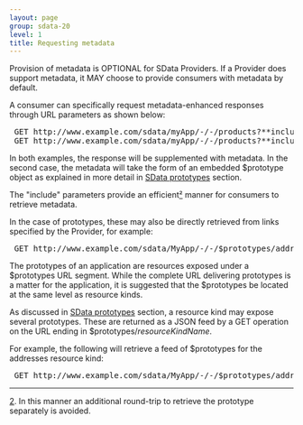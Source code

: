 ```yaml
---
layout: page
group: sdata-20
level: 1
title: Requesting metadata
---
```


Provision of metadata is OPTIONAL for SData Providers.  If a Provider does support metadata, it MAY 
choose to provide consumers with metadata by default.

A consumer can specifically request metadata-enhanced responses through URL parameters as shown 
below:

<pre>
 GET http://www.example.com/sdata/myApp/-/-/products?**includeMetadata**=true 
 GET http://www.example.com/sdata/myApp/-/-/products?**includePrototype**=true 
</pre>

In both examples, the response will be supplemented with metadata. In the second case, the metadata 
will take the form of an embedded $prototype object as explained in more detail in [SData prototypes](../05-1000/) section.

The "include" parameters provide an efficient[&sup2;](#2) manner for consumers to retrieve metadata.

In the case of prototypes, these may also be directly retrieved from links specified by the Provider, for 
example:

<pre> GET http://www.example.com/sdata/MyApp/-/-/$prototypes/addresses('detail')</pre>

The prototypes of an application are resources exposed under a $prototypes URL segment.  While the 
complete URL delivering prototypes is a matter for the application, it is suggested that the $prototypes
be located at the same level as resource kinds.

As discussed in [SData prototypes](../05-1000/) section, a resource kind may expose several prototypes.  These are returned as a JSON 
feed by a GET operation on the URL ending in $prototypes/*resourceKindName*.

For example, the following will retrieve a feed of $prototypes for the addresses resource kind:   

<pre> GET http://www.example.com/sdata/MyApp/-/-/$prototypes/addresses</pre>

***
<a name="2" href="#2">2</a>. In this manner an additional round-trip to retrieve the prototype separately is avoided. 
